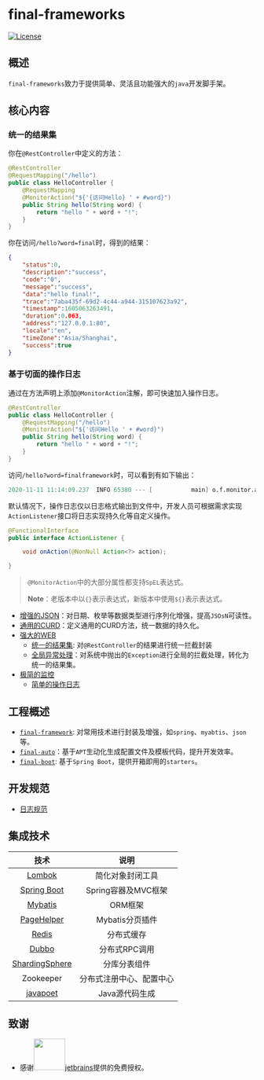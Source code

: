 # final-frameworks

[![License](http://img.shields.io/:license-apache-brightgreen.svg)](http://www.apache.org/licenses/LICENSE-2.0.html)


## 概述

`final-frameworks`致力于提供简单、灵活且功能强大的`java`开发脚手架。

## 核心内容

### 统一的结果集


你在`@RestController`中定义的方法：

```java
@RestController
@RequestMapping("/hello")
public class HelloController {
    @RequestMapping
    @MonitorAction("${'{访问Hello} ' + #word}")
    public String hello(String word) {
        return "hello " + word + "!";
    }
}
```

你在访问`/hello?word=final`时，得到的结果：

```json
{
    "status":0,
    "description":"success",
    "code":"0",
    "message":"success",
    "data":"hello final!",
    "trace":"7aba435f-69d2-4c44-a944-315107623a92",
    "timestamp":1605063263491,
    "duration":0.063,
    "address":"127.0.0.1:80",
    "locale":"en",
    "timeZone":"Asia/Shanghai",
    "success":true
}
```

### 基于切面的操作日志


通过在方法声明上添加`@MonitorAction`注解，即可快速加入操作日志。

```java
@RestController
public class HelloController {
    @RequestMapping("/hello")
    @MonitorAction("${'访问Hello ' + #word}")
    public String hello(String word) {
        return "hello " + word + "!";
    }
}
```

访问`/hello?word=finalframework`时，可以看到有如下输出：

```verilog
2020-11-11 11:14:09.237  INFO 65380 --- [           main] o.f.monitor.action.ActionLoggerListener  : ==> action handler: {"name":"访问Hello finalframework","type":0,"action":0,"level":3,"levelName":"INFO","levelDesc":"INFO","attributes":{},"trace":"885dee93-8e90-4e61-afa9-b2a3b3bcbf39","timestamp":1605064449179}
```

默认情况下，操作日志仅以日志格式输出到文件中，开发人员可根据需求实现`ActionListener`接口将日志实现持久化等自定义操作。

```java
@FunctionalInterface
public interface ActionListener {

    void onAction(@NonNull Action<?> action);

}
```

> `@MonitorAction`中的大部分属性都支持`SpEL`表达式。
>
> **Note**：老版本中以`{}`表示表达式，新版本中使用`${}`表示表达式。

 



* [增强的JSON](docs/json.md)：对日期、枚举等数据类型进行序列化增强，提高`JSOsN`可读性。
* [通用的CURD](docs/crud.md)：定义通用的CURD方法，统一数据的持久化。
* [强大的WEB](docs/web.md)
    * [统一的结果集](docs/web.md#统一的结果集): 对`@RestController`的结果进行统一拦截封装
    * [全局异常处理](docs/web.md#全局异常处理)：对系统中抛出的`Exception`进行全局的拦截处理，转化为统一的结果集。
* [极简的监控](docs/monitor.md)  
    * [简单的操作日志](docs/monitor.md#简化的操作日志)




## 工程概述

* [`final-framework`](final-framework/README.md): 对常用技术进行封装及增强，如`spring`、`myabtis`、`json`等。
* [`final-auto`](final-auto/README.md)：基于`APT`生动化生成配置文件及模板代码，提升开发效率。
* [`final-boot`](final-boot/README.md): 基于`Spring Boot`，提供开箱即用的`starters`。

## 开发规范

* [日志规范](docs/code-rules/logger.md)


## 集成技术

|                             技术                             |           说明           |
| :----------------------------------------------------------: | :----------------------: |
|       [Lombok](https://github.com/rzwitserloot/lombok)       |     简化对象封闭工具     |
|    [Spring Boot](https://spring.io/projects/spring-boot)     |   Spring容器及MVC框架    |
|    [Mybatis](https://mybatis.org/mybatis-3/zh/index.html)    |         ORM框架          |
| [PageHelper](https://github.com/pagehelper/Mybatis-PageHelper) |     Mybatis分页插件      |
|                  [Redis](https://redis.io/)                  |        分布式缓存        |
|           [Dubbo](http://dubbo.apache.org/zh-cn/)            |      分布式RPC调用       |
| [ShardingSphere](https://shardingsphere.apache.org/document/current/cn/overview/) |       分库分表组件       |
|                          Zookeeper                           | 分布式注册中心、配置中心 |
|       [javapoet](https://github.com/square/javapoet)       |      Java源代码生成      |


## 致谢

* 感谢<a href="https://www.jetbrains.com/"><img src="https://www.jetbrains.com/apple-touch-icon.png" width="64" height="64">jetbrains</a>提供的免费授权。
